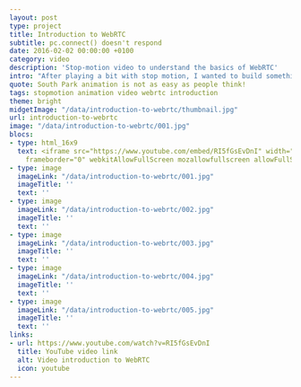 ```yaml
---
layout: post
type: project
title: Introduction to WebRTC
subtitle: pc.connect() doesn't respond
date: 2016-02-02 00:00:00 +0100
category: video
description: 'Stop-motion video to understand the basics of WebRTC'
intro: "After playing a bit with stop motion, I wanted to build something a bit bigger. The topic was missing but it came very quickly: WebRTC. It was the first time I tried to explain something in video. It took me ages to write the storyboard, draw and cut all the different pieces, pass one complete night to take the shots then take some courage to record my voice. The result hold in 4 minutes of video. This is definitely perfectible."
quote: South Park animation is not as easy as people think!
tags: stopmotion animation video webrtc introduction
theme: bright
midgetImage: "/data/introduction-to-webrtc/thumbnail.jpg"
url: introduction-to-webrtc
image: "/data/introduction-to-webrtc/001.jpg"
blocs:
- type: html_16x9
  text: <iframe src="https://www.youtube.com/embed/RI5fGsEvDnI" width="100%" height="100%"
    frameborder="0" webkitAllowFullScreen mozallowfullscreen allowFullScreen></iframe>
- type: image
  imageLink: "/data/introduction-to-webrtc/001.jpg"
  imageTitle: ''
  text: ''
- type: image
  imageLink: "/data/introduction-to-webrtc/002.jpg"
  imageTitle: ''
  text: ''
- type: image
  imageLink: "/data/introduction-to-webrtc/003.jpg"
  imageTitle: ''
  text: ''
- type: image
  imageLink: "/data/introduction-to-webrtc/004.jpg"
  imageTitle: ''
  text: ''
- type: image
  imageLink: "/data/introduction-to-webrtc/005.jpg"
  imageTitle: ''
  text: ''
links:
- url: https://www.youtube.com/watch?v=RI5fGsEvDnI
  title: YouTube video link
  alt: Video introduction to WebRTC
  icon: youtube
---
```

